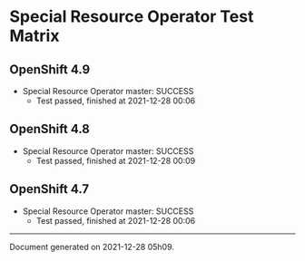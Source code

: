 
Special Resource Operator Test Matrix
=====================================

OpenShift 4.9
-------------



* Special Resource Operator master: SUCCESS
  - Test passed, finished at 2021-12-28 00:06

OpenShift 4.8
-------------



* Special Resource Operator master: SUCCESS
  - Test passed, finished at 2021-12-28 00:09

OpenShift 4.7
-------------



* Special Resource Operator master: SUCCESS
  - Test passed, finished at 2021-12-28 00:06

---
Document generated on 2021-12-28 05h09.
